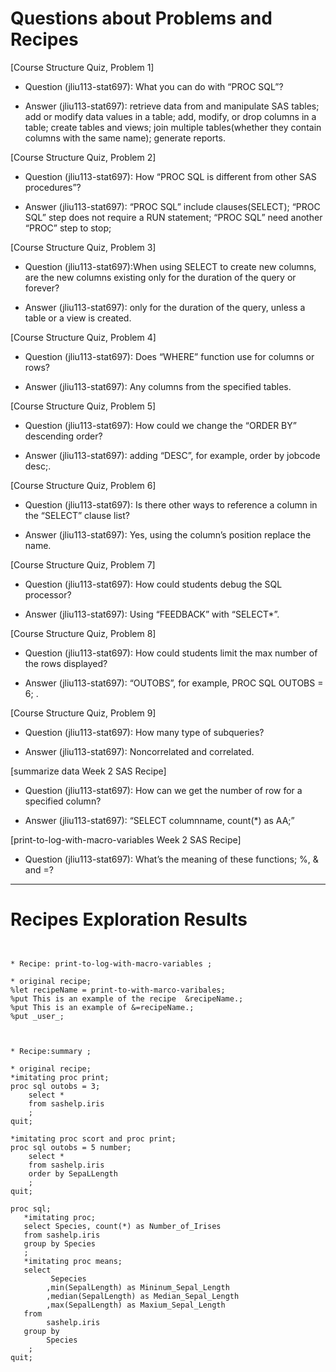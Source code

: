 
# Questions about Problems and Recipes


[Course Structure Quiz, Problem 1]
* Question (jliu113-stat697): What you can do with “PROC SQL”?
- Answer (jliu113-stat697): retrieve data from and manipulate SAS tables; add or modify data values in a table; add, modify, or drop columns in a table; create tables and views; join multiple tables(whether they contain columns with the same name); generate reports.


[Course Structure Quiz, Problem 2]
* Question (jliu113-stat697): How “PROC SQL is different from other SAS procedures”?
- Answer (jliu113-stat697): “PROC SQL” include clauses(SELECT);  “PROC SQL” step does not require a RUN statement; “PROC SQL” need another “PROC” step to stop;



[Course Structure Quiz, Problem 3]
* Question (jliu113-stat697):When using SELECT to create new columns, are the new columns existing only for the duration of the query or forever?
- Answer (jliu113-stat697): only for the duration of the query, unless a table or a view is created.



[Course Structure Quiz, Problem 4]
* Question (jliu113-stat697): Does “WHERE” function use for columns or rows?  
- Answer (jliu113-stat697): Any columns from the specified tables.


[Course Structure Quiz, Problem 5]
* Question (jliu113-stat697): How could we change the “ORDER BY” descending order?
- Answer (jliu113-stat697): adding “DESC”, for example, order by jobcode desc;.




[Course Structure Quiz, Problem 6]
* Question (jliu113-stat697): Is there other ways to reference a column in the “SELECT” clause list?
- Answer (jliu113-stat697): Yes, using the column’s position replace the name.



[Course Structure Quiz, Problem 7]
* Question (jliu113-stat697): How could students debug the SQL processor?
- Answer (jliu113-stat697):  Using “FEEDBACK” with “SELECT*”.

[Course Structure Quiz, Problem 8]
* Question (jliu113-stat697): How could students limit the max number of the rows displayed?
- Answer (jliu113-stat697):  “OUTOBS”, for example, PROC SQL OUTOBS = 6; .


[Course Structure Quiz, Problem 9]
* Question (jliu113-stat697): How many type of subqueries?
- Answer (jliu113-stat697):  Noncorrelated and correlated.



[summarize data Week 2 SAS Recipe]
* Question (jliu113-stat697): How can we get the number of row for a specified column?
- Answer (jliu113-stat697):   “SELECT columnname, count(*) as AA;”


[print-to-log-with-macro-variables Week 2 SAS Recipe]
* Question (jliu113-stat697): What’s the meaning of these functions; %, & and =?






***



# Recipes Exploration Results



```


* Recipe: print-to-log-with-macro-variables ;

* original recipe;
%let recipeName = print-to-with-marco-varibales;
%put This is an example of the recipe  &recipeName.;
%put This is an example of &=recipeName.;
%put _user_;



* Recipe:summary ;

* original recipe;
*imitating proc print;
proc sql outobs = 3;
    select *
	from sashelp.iris
	;
quit;

*imitating proc scort and proc print;
proc sql outobs = 5 number;
    select *
	from sashelp.iris
	order by SepaLLength
	;
quit;

proc sql;
   *imitating proc;
   select Species, count(*) as Number_of_Irises
   from sashelp.iris
   group by Species
   ;
   *imitating proc means;
   select 
         Sepecies
	    ,min(SepalLength) as Mininum_Sepal_Length
	    ,median(SepalLength) as Median_Sepal_Length
	    ,max(SepalLength) as Maxium_Sepal_Length
   from 
        sashelp.iris
   group by
        Species
	;
quit;





```
